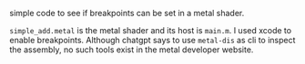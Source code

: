 simple code to see if breakpoints can be set in a metal shader. 

`simple_add.metal` is the metal shader and its host is `main.m`. I used xcode to enable breakpoints. Although chatgpt says to use `metal-dis` as cli to inspect the assembly, no such tools exist in the metal developer website.

